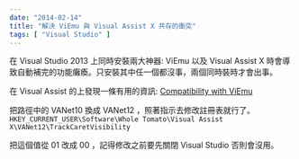 ```yaml
---
date: "2014-02-14"
title: "解決 ViEmu 與 Visual Assist X 共存的衝突"
tags: [ "Visual Studio" ]
---
```


在 Visual Studio 2013 上同時安裝兩大神器: ViEmu 以及 Visual Assist X 時會導致自動補完的功能癱瘓。只安裝其中任一個都沒事，兩個同時裝時才會出事。

在 Visual Assist 的上發現一條有用的資訊:
[Compatibility with ViEmu](http://support.wholetomato.com/default.asp?W271)

把路徑中的 VANet10 換成 VANet12 ，照著指示去修改註冊表就行了。
`HKEY_CURRENT_USER\Software\Whole Tomato\Visual Assist X\VANet12\TrackCaretVisibility`

把這個值從 01 改成 00 ，記得修改之前要先關閉 Visual Studio 否則會沒用。

